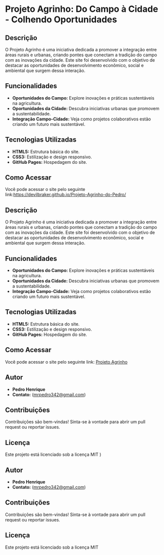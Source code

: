 # Projeto Agrinho: Do Campo à Cidade - Colhendo Oportunidades

## Descrição
O Projeto Agrinho é uma iniciativa dedicada a promover a integração entre áreas rurais e urbanas, criando pontes que conectam a tradição do campo com as inovações da cidade. Este site foi desenvolvido com o objetivo de destacar as oportunidades de desenvolvimento econômico, social e ambiental que surgem dessa interação.

## Funcionalidades
- **Oportunidades do Campo:** Explore inovações e práticas sustentáveis na agricultura.
- **Oportunidades da Cidade:** Descubra iniciativas urbanas que promovem a sustentabilidade.
- **Integração Campo-Cidade:** Veja como projetos colaborativos estão criando um futuro mais sustentável.

## Tecnologias Utilizadas
- **HTML5:** Estrutura básica do site.
- **CSS3:** Estilização e design responsivo.
- **GitHub Pages:** Hospedagem do site.

## Como Acessar
Você pode acessar o site pelo seguinte link:https://devilbraker.github.io/Projeto-Agrinho-do-Pedro/

## Descrição
O Projeto Agrinho é uma iniciativa dedicada a promover a integração entre áreas rurais e urbanas, criando pontes que conectam a tradição do campo com as inovações da cidade. Este site foi desenvolvido com o objetivo de destacar as oportunidades de desenvolvimento econômico, social e ambiental que surgem dessa interação.

## Funcionalidades
- **Oportunidades do Campo:** Explore inovações e práticas sustentáveis na agricultura.
- **Oportunidades da Cidade:** Descubra iniciativas urbanas que promovem a sustentabilidade.
- **Integração Campo-Cidade:** Veja como projetos colaborativos estão criando um futuro mais sustentável.

## Tecnologias Utilizadas
- **HTML5:** Estrutura básica do site.
- **CSS3:** Estilização e design responsivo.
- **GitHub Pages:** Hospedagem do site.

## Como Acessar
Você pode acessar o site pelo seguinte link: [Projeto Agrinho]([https://seu-usuario.github.io/Projeto-Agrinho-do-Pedro](https://devilbraker.github.io/Projeto-Agrinho-do-Pedro/))

## Autor
- **Pedro Henrique**
- **Contato:** (mrpedro342@gmail.com)

## Contribuições
Contribuições são bem-vindas! Sinta-se à vontade para abrir um pull request ou reportar issues.

## Licença
Este projeto está licenciado sob a licença MIT
)

## Autor
- **Pedro Henrique**
- **Contato:** (mrpedro342@gmail.com)

## Contribuições
Contribuições são bem-vindas! Sinta-se à vontade para abrir um pull request ou reportar issues.

## Licença
Este projeto está licenciado sob a licença MIT
